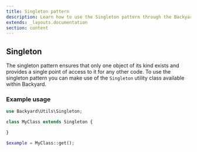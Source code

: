 ```yaml
---
title: Singleton pattern
description: Learn how to use the Singleton pattern through the Backyard framework.
extends: _layouts.documentation
section: content
---
```


## Singleton

The singleton pattern ensures that only one object of its kind exists and provides a single point of access to it for any other code. To use the singleton pattern you can make use of the `Singleton` utility class available within Backyard.

### Example usage

```php
use Backyard\Utils\Singleton;

class MyClass extends Singleton {

}

$example = MyClass::get();
```
